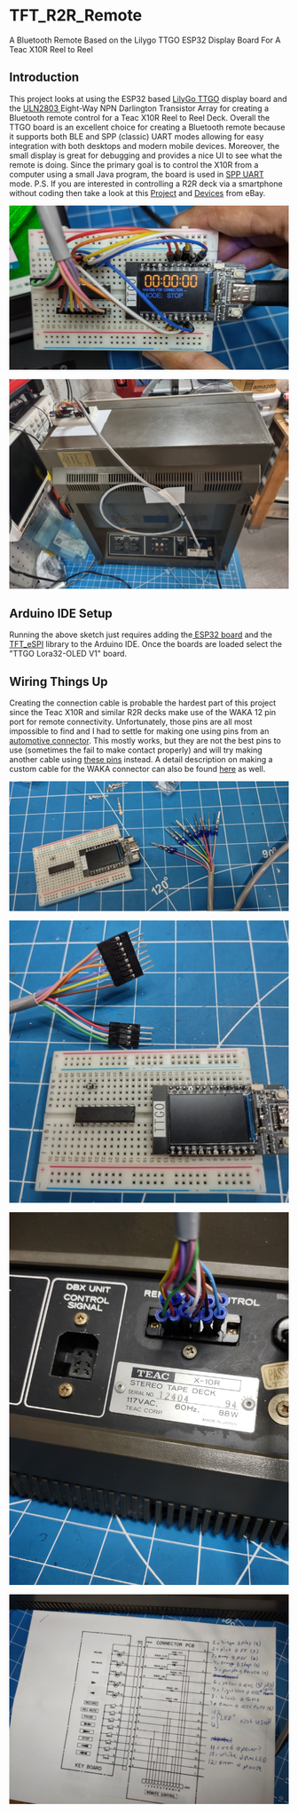 # TFT_R2R_Remote

A Bluetooth Remote Based on the Lilygo TTGO ESP32 Display Board For A Teac X10R Reel to Reel

## Introduction

This project looks at using the ESP32 based [LilyGo TTGO](https://github.com/Xinyuan-LilyGO/TTGO-T-Display) display board and the [ULN2803 ](https://www.amazon.com/dp/B08CX79JSQ)Eight-Way NPN Darlington Transistor Array for creating a Bluetooth remote control for a Teac X10R Reel to Reel Deck. Overall the TTGO board is an excellent choice for creating a Bluetooth remote because it supports both BLE and SPP (classic) UART modes allowing for easy integration with both desktops and modern mobile devices. Moreover, the small display is great for debugging and provides a nice UI to see what the remote is doing. Since the primary goal is to control the X10R from a computer using a small Java program, the board is used in [SPP UART](https://randomnerdtutorials.com/esp32-bluetooth-classic-arduino-ide/) mode.  P.S. If you are interested in controlling a R2R deck via a smartphone without coding then take a look at this [Project](https://github.com/mpfisher69/R2R-Bluetooth-Remote) and [Devices](https://www.ebay.com/sch/dear.d12/m.html?_dkr=1&iconV2Request=true&_ssn=dear.d12&_oac=1) from eBay.  

![](img/TTGO_3.jpg)

![](img/X10R_2.jpg)

## Arduino IDE Setup

Running the above sketch just requires adding the[ ESP32 board](https://espressif-docs.readthedocs-hosted.com/projects/arduino-esp32/en/latest/installing.html) and the [TFT_eSPI](https://github.com/Xinyuan-LilyGO/TTGO-T-Display) library to the Arduino IDE. Once the boards are loaded select the "TTGO Lora32-OLED V1" board.

## Wiring Things Up

Creating the connection cable is probable the hardest part of this project since the Teac X10R and similar R2R decks make use of the WAKA 12 pin port for remote connectivity. Unfortunately, those pins are all most impossible to find and I had to settle for making one using pins from an [automotive connector](https://www.amazon.com/dp/B07HHYQ1W9). This mostly works, but they are not the best pins to use (sometimes the fail to make contact properly) and will try making another cable using [these pins](https://www.amazon.com/dp/B09F2KY485) instead. A detail description on making a custom cable for the WAKA connector can also be found [here](https://sharedinventions.com/?p=399) as well.

![](img/TTGO_1.jpg)

![](img/TTGO_2.jpg)

![](img/X10R_4.jpg)

![](img/X10R_5.jpg)
